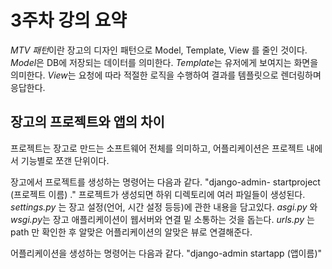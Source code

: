 # 3주차 강의 요약

*MTV 패턴*이란 장고의 디자인 패턴으로 Model, Template, View 를 줄인 것이다.
*Model*은 DB에 저장되는 데이터를 의미한다.
*Template*는 유저에게 보여지는 화면을 의미한다.
*View*는 요청에 따라 적절한 로직을 수행하여 결과를 템플릿으로 렌더링하며 응답한다.

## 장고의 프로젝트와 앱의 차이
프로젝트는 장고로 만드는 소프트웨어 전체를 의미하고, 어플리케이션은 프로젝트 내에서 기능별로 쪼갠 단위이다.

장고에서 프로젝트를 생성하는 명령어는 다음과 같다.
"django-admin- startproject (프로젝트 이름) ."
프로젝트가 생성되면 하위 디렉토리에 여러 파일들이 생성된다.
*settings.py* 는 장고 설정(언어, 시간 설정 등등)에 관한 내용을 담고있다.
*asgi.py* 와 *wsgi.py*는 장고 애플리케이션이 웹서버와 연결 밑 소통하는 것을 돕는다.
*urls.py* 는 path 만 확인한 후 알맞은 어플리케이션의 알맞은 뷰로 연결해준다.

어플리케이션을 생성하는 명령어는 다음과 같다.
"django-admin startapp (앱이름)"
